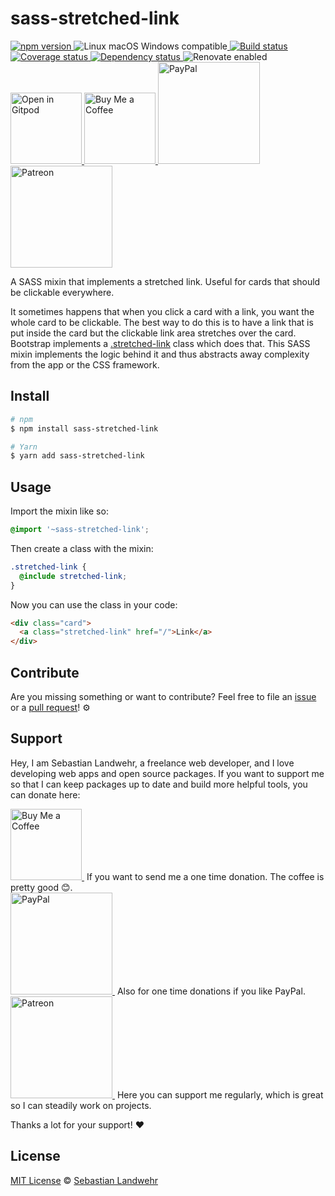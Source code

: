 <!-- TITLE/ -->
# sass-stretched-link
<!-- /TITLE -->

<!-- BADGES/ -->
  <p>
    <a href="https://npmjs.org/package/sass-stretched-link">
      <img
        src="https://img.shields.io/npm/v/sass-stretched-link.svg"
        alt="npm version"
      >
    </a><img src="https://img.shields.io/badge/os-linux%20%7C%C2%A0macos%20%7C%C2%A0windows-blue" alt="Linux macOS Windows compatible"><a href="https://github.com/dword-design/sass-stretched-link/actions">
      <img
        src="https://github.com/dword-design/sass-stretched-link/workflows/build/badge.svg"
        alt="Build status"
      >
    </a><a href="https://codecov.io/gh/dword-design/sass-stretched-link">
      <img
        src="https://codecov.io/gh/dword-design/sass-stretched-link/branch/master/graph/badge.svg"
        alt="Coverage status"
      >
    </a><a href="https://david-dm.org/dword-design/sass-stretched-link">
      <img src="https://img.shields.io/david/dword-design/sass-stretched-link" alt="Dependency status">
    </a><img src="https://img.shields.io/badge/renovate-enabled-brightgreen" alt="Renovate enabled"><br/><a href="https://gitpod.io/#https://github.com/dword-design/sass-stretched-link">
      <img
        src="https://gitpod.io/button/open-in-gitpod.svg"
        alt="Open in Gitpod"
        width="114"
      >
    </a><a href="https://www.buymeacoffee.com/dword">
      <img
        src="https://www.buymeacoffee.com/assets/img/guidelines/download-assets-sm-2.svg"
        alt="Buy Me a Coffee"
        width="114"
      >
    </a><a href="https://paypal.me/SebastianLandwehr">
      <img
        src="https://sebastianlandwehr.com/images/paypal.svg"
        alt="PayPal"
        width="163"
      >
    </a><a href="https://www.patreon.com/dworddesign">
      <img
        src="https://sebastianlandwehr.com/images/patreon.svg"
        alt="Patreon"
        width="163"
      >
    </a>
</p>
<!-- /BADGES -->

<!-- DESCRIPTION/ -->
A SASS mixin that implements a stretched link. Useful for cards that should be clickable everywhere.
<!-- /DESCRIPTION -->

It sometimes happens that when you click a card with a link, you want the whole card to be clickable. The best way to do this is to have a link that is put inside the card but the clickable link area stretches over the card. Bootstrap implements a [.stretched-link](https://getbootstrap.com/docs/4.3/utilities/stretched-link/) class which does that. This SASS mixin implements the logic behind it and thus abstracts away complexity from the app or the CSS framework.

<!-- INSTALL/ -->
## Install

```bash
# npm
$ npm install sass-stretched-link

# Yarn
$ yarn add sass-stretched-link
```
<!-- /INSTALL -->

## Usage

Import the mixin like so:

```scss
@import '~sass-stretched-link';
```

Then create a class with the mixin:

```scss
.stretched-link {
  @include stretched-link;
}
```

Now you can use the class in your code:

```html
<div class="card">
  <a class="stretched-link" href="/">Link</a>
</div>
```

<!-- LICENSE/ -->
## Contribute

Are you missing something or want to contribute? Feel free to file an [issue](https://github.com/dword-design/sass-stretched-link/issues) or a [pull request](https://github.com/dword-design/sass-stretched-link/pulls)! ⚙️

## Support

Hey, I am Sebastian Landwehr, a freelance web developer, and I love developing web apps and open source packages. If you want to support me so that I can keep packages up to date and build more helpful tools, you can donate here:

<p>
  <a href="https://www.buymeacoffee.com/dword">
    <img
      src="https://www.buymeacoffee.com/assets/img/guidelines/download-assets-sm-2.svg"
      alt="Buy Me a Coffee"
      width="114"
    >
  </a>&nbsp;If you want to send me a one time donation. The coffee is pretty good 😊.<br/>
  <a href="https://paypal.me/SebastianLandwehr">
    <img
      src="https://sebastianlandwehr.com/images/paypal.svg"
      alt="PayPal"
      width="163"
    >
  </a>&nbsp;Also for one time donations if you like PayPal.<br/>
  <a href="https://www.patreon.com/dworddesign">
    <img
      src="https://sebastianlandwehr.com/images/patreon.svg"
      alt="Patreon"
      width="163"
    >
  </a>&nbsp;Here you can support me regularly, which is great so I can steadily work on projects.
</p>

Thanks a lot for your support! ❤️

## License

[MIT License](https://opensource.org/licenses/MIT) © [Sebastian Landwehr](https://sebastianlandwehr.com)
<!-- /LICENSE -->
